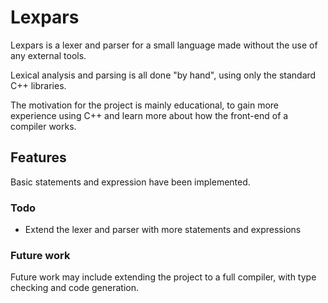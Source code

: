 # Lexpars

Lexpars is a lexer and parser for a small language made without the use of any external tools.

Lexical analysis and parsing is all done "by hand", using only the standard C++ libraries.

The motivation for the project is mainly educational, to gain more experience using C++ and learn more about how the front-end of a compiler works.

## Features
Basic statements and expression have been implemented.

### Todo
* Extend the lexer and parser with more statements and expressions

### Future work
Future work may include extending the project to a full compiler, with type checking and code generation.
